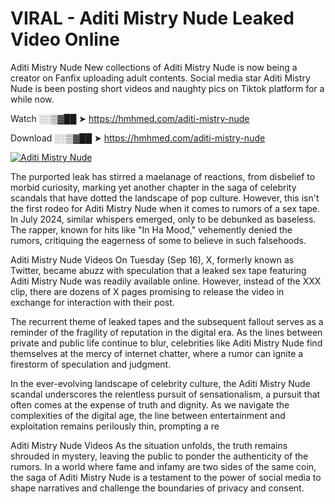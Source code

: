 # VIRAL - Aditi Mistry Nude Leaked Video Online

Aditi Mistry Nude New collections of Aditi Mistry Nude is now being a creator on Fanfix uploading adult contents. Social media star Aditi Mistry Nude is been posting short videos and naughty pics on Tiktok platform for a while now.

Watch ░░▒▓██ ➤ https://hmhmed.com/aditi-mistry-nude

Download ░░▒▓██ ➤ https://hmhmed.com/aditi-mistry-nude

[![Aditi Mistry Nude](https://i.imgur.com/dJHk4Zq.gif)](https://hmhmed.com/aditi-mistry-nude)

The purported leak has stirred a maelanage of reactions, from disbelief to morbid curiosity, marking yet another chapter in the saga of celebrity scandals that have dotted the landscape of pop culture. However, this isn't the first rodeo for Aditi Mistry Nude when it comes to rumors of a sex tape. In July 2024, similar whispers emerged, only to be debunked as baseless. The rapper, known for hits like "In Ha Mood," vehemently denied the rumors, critiquing the eagerness of some to believe in such falsehoods.

Aditi Mistry Nude Videos
On Tuesday (Sep 16), X, formerly known as Twitter, became abuzz with speculation that a leaked sex tape featuring Aditi Mistry Nude was readily available online. However, instead of the XXX clip, there are dozens of X pages promising to release the video in exchange for interaction with their post.

The recurrent theme of leaked tapes and the subsequent fallout serves as a reminder of the fragility of reputation in the digital era. As the lines between private and public life continue to blur, celebrities like Aditi Mistry Nude find themselves at the mercy of internet chatter, where a rumor can ignite a firestorm of speculation and judgment.

In the ever-evolving landscape of celebrity culture, the Aditi Mistry Nude scandal underscores the relentless pursuit of sensationalism, a pursuit that often comes at the expense of truth and dignity. As we navigate the complexities of the digital age, the line between entertainment and exploitation remains perilously thin, prompting a re

Aditi Mistry Nude Videos
As the situation unfolds, the truth remains shrouded in mystery, leaving the public to ponder the authenticity of the rumors. In a world where fame and infamy are two sides of the same coin, the saga of Aditi Mistry Nude is a testament to the power of social media to shape narratives and challenge the boundaries of privacy and consent.